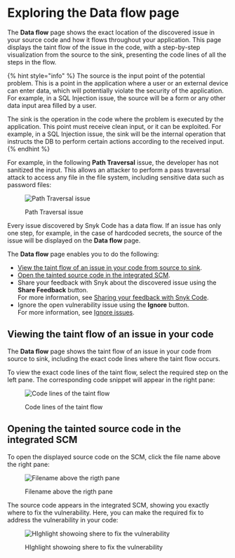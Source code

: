 # Exploring the Data flow page

The **Data flow** page shows the exact location of the discovered issue in your source code and how it flows throughout your application. This page displays the taint flow of the issue in the code, with a step-by-step visualization from the source to the sink, presenting the code lines of all the steps in the flow.

{% hint style="info" %}
The source is the input point of the potential problem. This is a point in the application where a user or an external device can enter data, which will potentially violate the security of the application. For example, in a SQL Injection issue, the source will be a form or any other data input area filled by a user.

The sink is the operation in the code where the problem is executed by the application. This point must receive clean input, or it can be exploited. For example, in a SQL Injection issue, the sink will be the internal operation that instructs the DB to perform certain actions according to the received input.
{% endhint %}

For example, in the following **Path Traversal** issue, the developer has not sanitized the input. This allows an attacker to perform a pass traversal attack to access any file in the file system, including sensitive data such as password files:

<figure><img src="../../../../../.gitbook/assets/Snyk Code - Results - Issues - Data flow page - Example.png" alt="Path Traversal issue"><figcaption><p>Path Traversal issue</p></figcaption></figure>

Every issue discovered by Snyk Code has a data flow. If an issue has only one step, for example, in the case of hardcoded secrets, the source of the issue will be displayed on the **Data flow** page.

The **Data flow** page enables you to do the following:

* [View the taint flow of an issue in your code from source to sink](exploring-the-data-flow-page.md#viewing-the-taint-flow-of-an-issue-in-your-code).
* [Open the tainted source code in the integrated SCM](exploring-the-data-flow-page.md#opening-the-tainted-source-code-in-the-integrated-scm).
* Share your feedback with Snyk about the discovered issue using the **Share Feedback** button.\
  For more information, see [Sharing your feedback with Snyk Code](../../sharing-your-feedback-with-snyk-code.md).
* Ignore the open vulnerability issue using the **Ignore** button.\
  For more information, see [Ignore issues](https://docs.snyk.io/features/fixing-and-prioritizing-issues/issue-management/ignore-issues).

## **Viewing the taint flow of an issue in your code**

The **Data flow** page shows the taint flow of an issue in your code from source to sink, including the exact code lines where the taint flow occurs.

To view the exact code lines of the taint flow, select the required step on the left pane. The corresponding code snippet will appear in the right pane:

<figure><img src="../../../../../.gitbook/assets/Snyk Code - Results - Issues - Data flow page - Example - Selecting step.png" alt="Code lines of the taint flow"><figcaption><p>Code lines of the taint flow</p></figcaption></figure>

## **Opening the tainted source code in the integrated SCM**

To open the displayed source code on the SCM, click the file name above the right pane:

<figure><img src="../../../../../.gitbook/assets/Snyk Code - Results - Issues - Data flow page - Source code link.png" alt="Filename above the rigth pane"><figcaption><p>Filename above the rigth pane</p></figcaption></figure>

The source code appears in the integrated SCM, showing you exactly where to fix the vulnerability. Here, you can make the required fix to address the vulnerability in your code:

<figure><img src="../../../../../.gitbook/assets/Snyk Code - Results - Issues - Data flow page - Source code - in SCM.png" alt="HIghlight showoing shere to fix the vulnerability"><figcaption><p>HIghlight showoing shere to fix the vulnerability</p></figcaption></figure>
